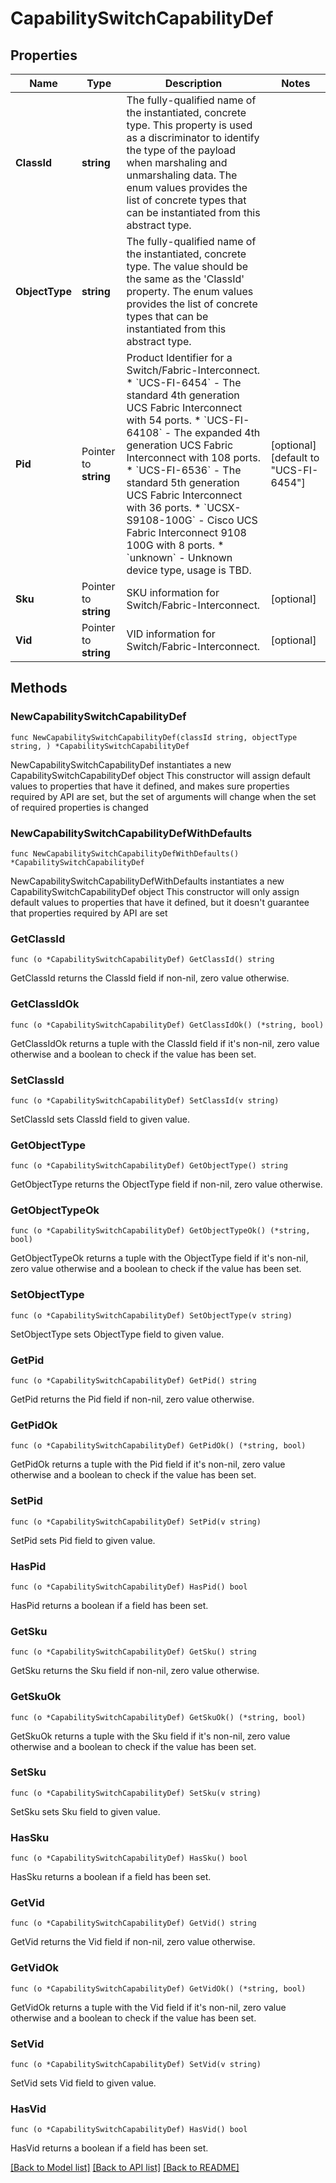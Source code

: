 # CapabilitySwitchCapabilityDef

## Properties

Name | Type | Description | Notes
------------ | ------------- | ------------- | -------------
**ClassId** | **string** | The fully-qualified name of the instantiated, concrete type. This property is used as a discriminator to identify the type of the payload when marshaling and unmarshaling data. The enum values provides the list of concrete types that can be instantiated from this abstract type. | 
**ObjectType** | **string** | The fully-qualified name of the instantiated, concrete type. The value should be the same as the &#39;ClassId&#39; property. The enum values provides the list of concrete types that can be instantiated from this abstract type. | 
**Pid** | Pointer to **string** | Product Identifier for a Switch/Fabric-Interconnect. * &#x60;UCS-FI-6454&#x60; - The standard 4th generation UCS Fabric Interconnect with 54 ports. * &#x60;UCS-FI-64108&#x60; - The expanded 4th generation UCS Fabric Interconnect with 108 ports. * &#x60;UCS-FI-6536&#x60; - The standard 5th generation UCS Fabric Interconnect with 36 ports. * &#x60;UCSX-S9108-100G&#x60; - Cisco UCS Fabric Interconnect 9108 100G with 8 ports. * &#x60;unknown&#x60; - Unknown device type, usage is TBD. | [optional] [default to "UCS-FI-6454"]
**Sku** | Pointer to **string** | SKU information for Switch/Fabric-Interconnect. | [optional] 
**Vid** | Pointer to **string** | VID information for Switch/Fabric-Interconnect. | [optional] 

## Methods

### NewCapabilitySwitchCapabilityDef

`func NewCapabilitySwitchCapabilityDef(classId string, objectType string, ) *CapabilitySwitchCapabilityDef`

NewCapabilitySwitchCapabilityDef instantiates a new CapabilitySwitchCapabilityDef object
This constructor will assign default values to properties that have it defined,
and makes sure properties required by API are set, but the set of arguments
will change when the set of required properties is changed

### NewCapabilitySwitchCapabilityDefWithDefaults

`func NewCapabilitySwitchCapabilityDefWithDefaults() *CapabilitySwitchCapabilityDef`

NewCapabilitySwitchCapabilityDefWithDefaults instantiates a new CapabilitySwitchCapabilityDef object
This constructor will only assign default values to properties that have it defined,
but it doesn't guarantee that properties required by API are set

### GetClassId

`func (o *CapabilitySwitchCapabilityDef) GetClassId() string`

GetClassId returns the ClassId field if non-nil, zero value otherwise.

### GetClassIdOk

`func (o *CapabilitySwitchCapabilityDef) GetClassIdOk() (*string, bool)`

GetClassIdOk returns a tuple with the ClassId field if it's non-nil, zero value otherwise
and a boolean to check if the value has been set.

### SetClassId

`func (o *CapabilitySwitchCapabilityDef) SetClassId(v string)`

SetClassId sets ClassId field to given value.


### GetObjectType

`func (o *CapabilitySwitchCapabilityDef) GetObjectType() string`

GetObjectType returns the ObjectType field if non-nil, zero value otherwise.

### GetObjectTypeOk

`func (o *CapabilitySwitchCapabilityDef) GetObjectTypeOk() (*string, bool)`

GetObjectTypeOk returns a tuple with the ObjectType field if it's non-nil, zero value otherwise
and a boolean to check if the value has been set.

### SetObjectType

`func (o *CapabilitySwitchCapabilityDef) SetObjectType(v string)`

SetObjectType sets ObjectType field to given value.


### GetPid

`func (o *CapabilitySwitchCapabilityDef) GetPid() string`

GetPid returns the Pid field if non-nil, zero value otherwise.

### GetPidOk

`func (o *CapabilitySwitchCapabilityDef) GetPidOk() (*string, bool)`

GetPidOk returns a tuple with the Pid field if it's non-nil, zero value otherwise
and a boolean to check if the value has been set.

### SetPid

`func (o *CapabilitySwitchCapabilityDef) SetPid(v string)`

SetPid sets Pid field to given value.

### HasPid

`func (o *CapabilitySwitchCapabilityDef) HasPid() bool`

HasPid returns a boolean if a field has been set.

### GetSku

`func (o *CapabilitySwitchCapabilityDef) GetSku() string`

GetSku returns the Sku field if non-nil, zero value otherwise.

### GetSkuOk

`func (o *CapabilitySwitchCapabilityDef) GetSkuOk() (*string, bool)`

GetSkuOk returns a tuple with the Sku field if it's non-nil, zero value otherwise
and a boolean to check if the value has been set.

### SetSku

`func (o *CapabilitySwitchCapabilityDef) SetSku(v string)`

SetSku sets Sku field to given value.

### HasSku

`func (o *CapabilitySwitchCapabilityDef) HasSku() bool`

HasSku returns a boolean if a field has been set.

### GetVid

`func (o *CapabilitySwitchCapabilityDef) GetVid() string`

GetVid returns the Vid field if non-nil, zero value otherwise.

### GetVidOk

`func (o *CapabilitySwitchCapabilityDef) GetVidOk() (*string, bool)`

GetVidOk returns a tuple with the Vid field if it's non-nil, zero value otherwise
and a boolean to check if the value has been set.

### SetVid

`func (o *CapabilitySwitchCapabilityDef) SetVid(v string)`

SetVid sets Vid field to given value.

### HasVid

`func (o *CapabilitySwitchCapabilityDef) HasVid() bool`

HasVid returns a boolean if a field has been set.


[[Back to Model list]](../README.md#documentation-for-models) [[Back to API list]](../README.md#documentation-for-api-endpoints) [[Back to README]](../README.md)


